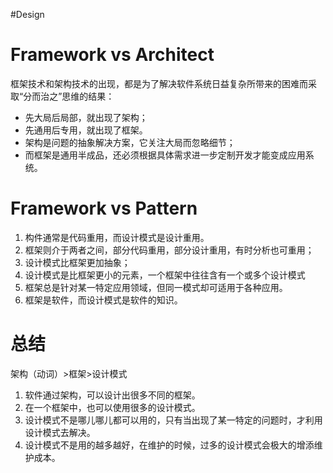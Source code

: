 #Design 
# Framework vs Architect
框架技术和架构技术的出现，都是为了解决软件系统日益复杂所带来的困难而采取“分而治之”思维的结果：
- 先大局后局部，就出现了架构；
- 先通用后专用，就出现了框架。
- 架构是问题的抽象解决方案，它关注大局而忽略细节；
- 而框架是通用半成品，还必须根据具体需求进一步定制开发才能变成应用系统。


# Framework vs Pattern
1. 构件通常是代码重用，而设计模式是设计重用。
2. 框架则介于两者之间，部分代码重用，部分设计重用，有时分析也可重用；
3. 设计模式比框架更加抽象；
4. 设计模式是比框架更小的元素，一个框架中往往含有一个或多个设计模式
5. 框架总是针对某一特定应用领域，但同一模式却可适用于各种应用。
6. 框架是软件，而设计模式是软件的知识。

# 总结
架构（动词）>框架>设计模式

1. 软件通过架构，可以设计出很多不同的框架。
2. 在一个框架中，也可以使用很多的设计模式。
3. 设计模式不是哪儿哪儿都可以用的，只有当出现了某一特定的问题时，才利用设计模式去解决。
4. 设计模式不是用的越多越好，在维护的时候，过多的设计模式会极大的增添维护成本。


